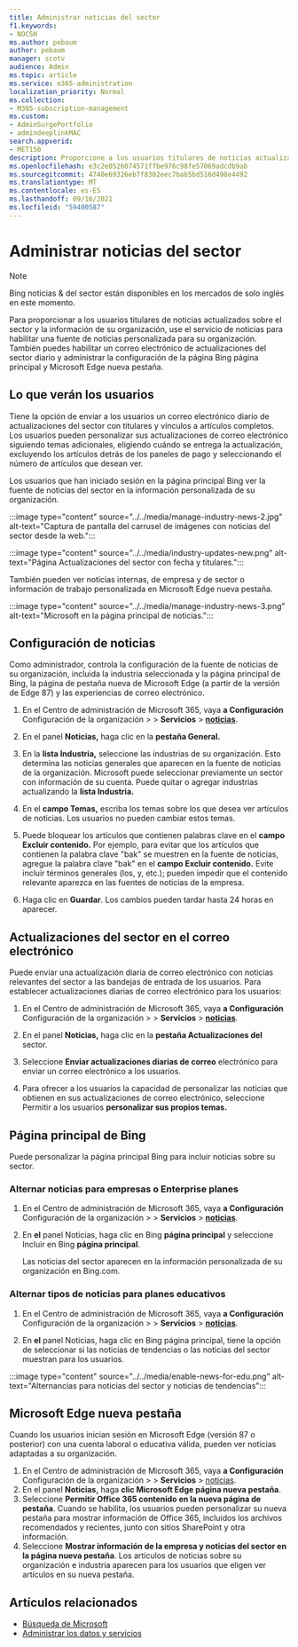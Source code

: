 ```yaml
---
title: Administrar noticias del sector
f1.keywords:
- NOCSH
ms.author: pebaum
author: pebaum
manager: scotv
audience: Admin
ms.topic: article
ms.service: o365-administration
localization_priority: Normal
ms.collection:
- M365-subscription-management
ms.custom:
- AdminSurgePortfolio
- admindeeplinkMAC
search.appverid:
- MET150
description: Proporcione a los usuarios titulares de noticias actualizados sobre su sector e información de su organización, use el servicio de noticias para habilitar una fuente de noticias personalizada para su organización.
ms.openlocfilehash: e3c2e0526074571ffbe976c98fe57069adcdb9ab
ms.sourcegitcommit: 4740e69326eb7f8302eec7bab5bd516d498e4492
ms.translationtype: MT
ms.contentlocale: es-ES
ms.lasthandoff: 09/16/2021
ms.locfileid: "59400587"
---
```

# <a name="manage-industry-news"></a>Administrar noticias del sector

> [!NOTE] 
> Bing noticias & del sector están disponibles en los mercados de solo inglés en este momento.

Para proporcionar a los usuarios titulares de noticias actualizados sobre el sector y la información de su organización, use el servicio de noticias para habilitar una fuente de noticias personalizada para su organización. También puedes habilitar un correo electrónico de actualizaciones del sector diario y administrar la configuración de la página Bing página principal y Microsoft Edge nueva pestaña.

## <a name="what-your-users-will-see"></a>Lo que verán los usuarios

Tiene la opción de enviar a los usuarios un correo electrónico diario de actualizaciones del sector con titulares y vínculos a artículos completos. Los usuarios pueden personalizar sus actualizaciones de correo electrónico siguiendo temas adicionales, eligiendo cuándo se entrega la actualización, excluyendo los artículos detrás de los paneles de pago y seleccionando el número de artículos que desean ver.

Los usuarios que han iniciado sesión en la página principal Bing ver la fuente de noticias del sector en la información personalizada de su organización.

:::image type="content" source="../../media/manage-industry-news-2.jpg" alt-text="Captura de pantalla del carrusel de imágenes con noticias del sector desde la web.":::

:::image type="content" source="../../media/industry-updates-new.png" alt-text="Página Actualizaciones del sector con fecha y titulares.":::

También pueden ver noticias internas, de empresa y de sector o información de trabajo personalizada en Microsoft Edge nueva pestaña.

:::image type="content" source="../../media/manage-industry-news-3.png" alt-text="Microsoft en la página principal de noticias.":::

## <a name="news-settings"></a>Configuración de noticias

Como administrador, controla la configuración de la fuente de noticias de su organización, incluida la industria seleccionada y la página principal de Bing, la página de pestaña nueva de Microsoft Edge (a partir de la versión de Edge 87) y las experiencias de correo electrónico. 

1. En el Centro de administración de Microsoft 365, vaya **a Configuración** Configuración de la organización  >    >  **Servicios**  >  [**noticias**](https://admin.microsoft.com/adminportal/home?#/Settings/Services/:/Settings/L1/BingNews).

1. En el panel **Noticias,** haga clic en la **pestaña General.**

1. En la **lista Industria,** seleccione las industrias de su organización. Esto determina las noticias generales que aparecen en la fuente de noticias de la organización. Microsoft puede seleccionar previamente un sector con información de su cuenta. Puede quitar o agregar industrias actualizando la **lista Industria.**

1. En el **campo Temas,** escriba los temas sobre los que desea ver artículos de noticias. Los usuarios no pueden cambiar estos temas.

1. Puede bloquear los artículos que contienen palabras clave en el **campo Excluir contenido.** Por ejemplo, para evitar que los artículos que contienen la palabra clave "bak" se muestren en la fuente de noticias, agregue la palabra clave "bak" en el **campo Excluir contenido.** Evite incluir términos generales (los, y, etc.); pueden impedir que el contenido relevante aparezca en las fuentes de noticias de la empresa.

1. Haga clic en **Guardar**. Los cambios pueden tardar hasta 24 horas en aparecer.

## <a name="industry-updates-in-email"></a>Actualizaciones del sector en el correo electrónico

Puede enviar una actualización diaria de correo electrónico con noticias relevantes del sector a las bandejas de entrada de los usuarios. Para establecer actualizaciones diarias de correo electrónico para los usuarios:

1. En el Centro de administración de Microsoft 365, vaya **a Configuración** Configuración de la organización  >    >  **Servicios**  >  [**noticias**](https://admin.microsoft.com/adminportal/home?#/Settings/Services/:/Settings/L1/BingNews). 

1. En el panel **Noticias,** haga clic en la **pestaña Actualizaciones del** sector. 
1. Seleccione **Enviar actualizaciones diarias de correo** electrónico para enviar un correo electrónico a los usuarios.
1. Para ofrecer a los usuarios la capacidad de personalizar las noticias que obtienen en sus actualizaciones de correo electrónico, seleccione Permitir a los usuarios **personalizar sus propios temas.**

## <a name="bing-homepage"></a>Página principal de Bing

Puede personalizar la página principal Bing para incluir noticias sobre su sector.

### <a name="toggle-news-for-business-or-enterprise-plans"></a>Alternar noticias para empresas o Enterprise planes

1. En el Centro de administración de Microsoft 365, vaya **a Configuración** Configuración de la organización  >    >  **Servicios**  >  [**noticias**](https://admin.microsoft.com/adminportal/home?#/Settings/Services/:/Settings/L1/BingNews).

1. En **el** panel Noticias, haga clic en Bing **página principal** y seleccione Incluir en Bing **página principal**.

    Las noticias del sector aparecen en la información personalizada de su organización en Bing.com.

### <a name="toggle-news-types-for-education-plans"></a>Alternar tipos de noticias para planes educativos

1. En el Centro de administración de Microsoft 365, vaya **a Configuración** Configuración de la organización  >    >  **Servicios**  >  [**noticias**](https://admin.microsoft.com/adminportal/home?#/Settings/Services/:/Settings/L1/BingNews).

1. En **el** panel Noticias, haga clic en Bing página principal,  tiene la  opción de seleccionar si las noticias de tendencias o las noticias del sector muestran para los usuarios. 

:::image type="content" source="../../media/enable-news-for-edu.png" alt-text="Alternancias para noticias del sector y noticias de tendencias":::

## <a name="microsoft-edge-new-tab-page"></a>Microsoft Edge nueva pestaña

Cuando los usuarios inician sesión en Microsoft Edge (versión 87 o posterior) con una cuenta laboral o educativa válida, pueden ver noticias adaptadas a su organización.

1. En el Centro de administración de Microsoft 365, vaya **a Configuración** Configuración de la organización  >    >  **Servicios**  >  [noticias](https://admin.microsoft.com/adminportal/home?#/Settings/Services/:/Settings/L1/BingNews).
2. En el panel **Noticias,** haga **clic Microsoft Edge página nueva pestaña**.
3. Seleccione **Permitir Office 365 contenido en la nueva página de pestaña**. Cuando se habilita, los usuarios pueden personalizar su nueva pestaña para mostrar información de Office 365, incluidos los archivos recomendados y recientes, junto con sitios SharePoint y otra información.
4. Seleccione **Mostrar información de la empresa y noticias del sector en la página nueva pestaña**. Los artículos de noticias sobre su organización e industria aparecen para los usuarios que eligen ver artículos en su nueva pestaña.

## <a name="related-articles"></a>Artículos relacionados

- 
  [Búsqueda de Microsoft](/microsoftsearch/)
- [Administrar los datos y servicios](./index.yml)